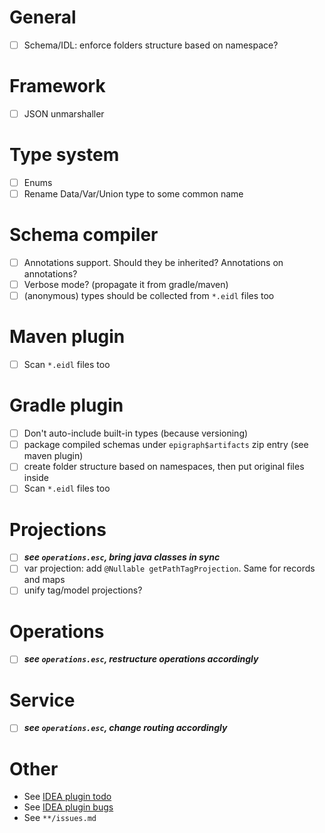 # General
- [ ] Schema/IDL: enforce folders structure based on namespace?

# Framework
- [ ] JSON unmarshaller

# Type system
- [ ] Enums
- [ ] Rename Data/Var/Union type to some common name

# Schema compiler
- [ ] Annotations support. Should they be inherited? Annotations on annotations?
- [ ] Verbose mode? (propagate it from gradle/maven)
- [ ] (anonymous) types should be collected from `*.eidl` files too

# Maven plugin
- [ ] Scan `*.eidl` files too

# Gradle plugin
- [ ] Don't auto-include built-in types (because versioning)
- [ ] package compiled schemas under `epigraph$artifacts` zip entry (see maven plugin)
- [ ] create folder structure based on namespaces, then put original files inside
- [ ] Scan `*.eidl` files too

# Projections
- [ ] ***see `operations.esc`, bring java classes in sync***
- [ ] var projection: add `@Nullable getPathTagProjection`. Same for records and maps
- [ ] unify tag/model projections?

# Operations  
- [ ] ***see `operations.esc`, restructure operations accordingly***

# Service
- [ ] ***see `operations.esc`, change routing accordingly***

# Other
- See [IDEA plugin todo](idea-plugin/todo.md)
- See [IDEA plugin bugs](idea-plugin/bugs.md)
- See `**/issues.md`